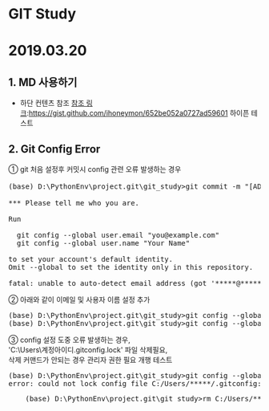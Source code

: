 GIT Study
=========

# 2019.03.20

## 1. MD 사용하기
- 하단 컨텐츠 참조
[참조 링크]:https://gist.github.com/ihoneymon/652be052a0727ad59601
하이픈 테스트

## 2. Git Config Error
① git 처음 설정후 커밋시 config 관련 오류 발생하는 경우
<pre>
(base) D:\PythonEnv\project.git\git_study>git commit -m "[ADD] 첫번째 파일 추가 'README.md'"

*** Please tell me who you are.

Run

  git config --global user.email "you@example.com"
  git config --global user.name "Your Name"

to set your account's default identity.
Omit --global to set the identity only in this repository.

fatal: unable to auto-detect email address (got '*****@*****-HP.(none)')
</pre>

② 아래와 같이 이메일 및 사용자 이름 설정 추가
<pre>
(base) D:\PythonEnv\project.git\git_study>git config --global user.email "******@gmail.com"
(base) D:\PythonEnv\project.git\git_study>git config --global user.name "****"
</pre>

③ config 설정 도중 오류 발생하는 경우,  
'C:\Users\계정아이디\.gitconfig.lock' 파일 삭제필요,  
삭제 커맨드가 안되는 경우 관리자 권한 필요
개행 테스트  
<pre>
(base) D:\PythonEnv\project.git\git_study>git config --global user.email "*******@gmail.com"
error: could not lock config file C:/Users/*****/.gitconfig: File exists	
</pre>

<pre>
	(base) D:\PythonEnv\project.git\git_study>rm C:/Users/*****/.gitconfig.lock
</pre>

[참조 링크]:https://stackoverflow.com/questions/25671785/git-fatal-unable-to-auto-detect-email-address